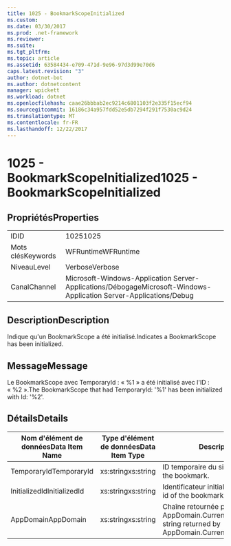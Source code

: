 ```yaml
---
title: 1025 - BookmarkScopeInitialized
ms.custom: 
ms.date: 03/30/2017
ms.prod: .net-framework
ms.reviewer: 
ms.suite: 
ms.tgt_pltfrm: 
ms.topic: article
ms.assetid: 63584434-e709-471d-9e96-97d3d99e70d6
caps.latest.revision: "3"
author: dotnet-bot
ms.author: dotnetcontent
manager: wpickett
ms.workload: dotnet
ms.openlocfilehash: caae26bbbab2ec9214c6801103f2e335f15ecf94
ms.sourcegitcommit: 16186c34a957fdd52e5db7294f291f7530ac9d24
ms.translationtype: MT
ms.contentlocale: fr-FR
ms.lasthandoff: 12/22/2017
---
```

# <a name="1025---bookmarkscopeinitialized"></a><span data-ttu-id="1be4a-102">1025 - BookmarkScopeInitialized</span><span class="sxs-lookup"><span data-stu-id="1be4a-102">1025 - BookmarkScopeInitialized</span></span>
## <a name="properties"></a><span data-ttu-id="1be4a-103">Propriétés</span><span class="sxs-lookup"><span data-stu-id="1be4a-103">Properties</span></span>  
  
|||  
|-|-|  
|<span data-ttu-id="1be4a-104">ID</span><span class="sxs-lookup"><span data-stu-id="1be4a-104">ID</span></span>|<span data-ttu-id="1be4a-105">1025</span><span class="sxs-lookup"><span data-stu-id="1be4a-105">1025</span></span>|  
|<span data-ttu-id="1be4a-106">Mots clés</span><span class="sxs-lookup"><span data-stu-id="1be4a-106">Keywords</span></span>|<span data-ttu-id="1be4a-107">WFRuntime</span><span class="sxs-lookup"><span data-stu-id="1be4a-107">WFRuntime</span></span>|  
|<span data-ttu-id="1be4a-108">Niveau</span><span class="sxs-lookup"><span data-stu-id="1be4a-108">Level</span></span>|<span data-ttu-id="1be4a-109">Verbose</span><span class="sxs-lookup"><span data-stu-id="1be4a-109">Verbose</span></span>|  
|<span data-ttu-id="1be4a-110">Canal</span><span class="sxs-lookup"><span data-stu-id="1be4a-110">Channel</span></span>|<span data-ttu-id="1be4a-111">Microsoft-Windows-Application Server-Applications/Débogage</span><span class="sxs-lookup"><span data-stu-id="1be4a-111">Microsoft-Windows-Application Server-Applications/Debug</span></span>|  
  
## <a name="description"></a><span data-ttu-id="1be4a-112">Description</span><span class="sxs-lookup"><span data-stu-id="1be4a-112">Description</span></span>  
 <span data-ttu-id="1be4a-113">Indique qu'un BookmarkScope a été initialisé.</span><span class="sxs-lookup"><span data-stu-id="1be4a-113">Indicates a BookmarkScope has been initialized.</span></span>  
  
## <a name="message"></a><span data-ttu-id="1be4a-114">Message</span><span class="sxs-lookup"><span data-stu-id="1be4a-114">Message</span></span>  
 <span data-ttu-id="1be4a-115">Le BookmarkScope avec TemporaryId : « %1 » a été initialisé avec l'ID : « %2 ».</span><span class="sxs-lookup"><span data-stu-id="1be4a-115">The BookmarkScope that had TemporaryId: '%1' has been initialized with Id: '%2'.</span></span>  
  
## <a name="details"></a><span data-ttu-id="1be4a-116">Détails</span><span class="sxs-lookup"><span data-stu-id="1be4a-116">Details</span></span>  
  
|<span data-ttu-id="1be4a-117">Nom d'élément de données</span><span class="sxs-lookup"><span data-stu-id="1be4a-117">Data Item Name</span></span>|<span data-ttu-id="1be4a-118">Type d'élément de données</span><span class="sxs-lookup"><span data-stu-id="1be4a-118">Data Item Type</span></span>|<span data-ttu-id="1be4a-119">Description</span><span class="sxs-lookup"><span data-stu-id="1be4a-119">Description</span></span>|  
|--------------------|--------------------|-----------------|  
|<span data-ttu-id="1be4a-120">TemporaryId</span><span class="sxs-lookup"><span data-stu-id="1be4a-120">TemporaryId</span></span>|<span data-ttu-id="1be4a-121">xs:string</span><span class="sxs-lookup"><span data-stu-id="1be4a-121">xs:string</span></span>|<span data-ttu-id="1be4a-122">ID temporaire du signet.</span><span class="sxs-lookup"><span data-stu-id="1be4a-122">The temporary id of the bookmark.</span></span>|  
|<span data-ttu-id="1be4a-123">InitializedId</span><span class="sxs-lookup"><span data-stu-id="1be4a-123">InitializedId</span></span>|<span data-ttu-id="1be4a-124">xs:string</span><span class="sxs-lookup"><span data-stu-id="1be4a-124">xs:string</span></span>|<span data-ttu-id="1be4a-125">Identificateur initialisé du signet.</span><span class="sxs-lookup"><span data-stu-id="1be4a-125">The initialized id of the bookmark.</span></span>|  
|<span data-ttu-id="1be4a-126">AppDomain</span><span class="sxs-lookup"><span data-stu-id="1be4a-126">AppDomain</span></span>|<span data-ttu-id="1be4a-127">xs:string</span><span class="sxs-lookup"><span data-stu-id="1be4a-127">xs:string</span></span>|<span data-ttu-id="1be4a-128">Chaîne retournée par AppDomain.CurrentDomain.FriendlyName.</span><span class="sxs-lookup"><span data-stu-id="1be4a-128">The string returned by AppDomain.CurrentDomain.FriendlyName.</span></span>|

